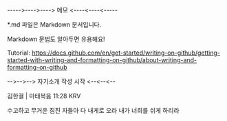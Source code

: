 ----->---->----> 메모 <----<----<-----

*.md 파일은 Markdown 문서입니다.

Markdown 문법도 알아두면 유용해요!

Tutorial: https://docs.github.com/en/get-started/writing-on-github/getting-started-with-writing-and-formatting-on-github/about-writing-and-formatting-on-github

-->-->--> 자기소개 작성 시작 <--<--<--

김한결 | 마태복음 11:28 KRV

수고하고 무거운 짐진 자들아 다 내게로 오라 내가 너희를 쉬게 하리라